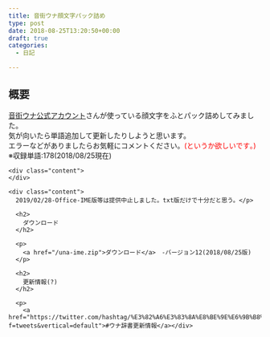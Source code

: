 ```yaml
---
title: 音街ウナ顔文字パック詰め
type: post
date: 2018-08-25T13:20:50+00:00
draft: true
categories:
  - 日記

---
```

<div class="content">
  <h2>
    概要
  </h2>
  
  <p>
    <a href="https://twitter.com/otomachiuna">音街ウナ公式アカウント</a>さんが使っている顔文字をふとパック詰めしてみました。<br /> 気が向いたら単語追加して更新したりしようと思います。<br /> エラーなどがありましたらお気軽にコメントください。<span style="color: #ff0000;">(というか欲しいです｡)</span><br /> ※収録単語:178(2018/08/25現在)</div> 
    
    <div class="content">
    </div>
    
    <div class="content">
      2019/02/28-Office-IME版等は提供中止しました。txt版だけで十分だと思う。</p> 
      
      <h2>
        ダウンロード
      </h2>
      
      <p>
        <a href="/una-ime.zip">ダウンロード</a>　-バージョン12(2018/08/25版)
      </p>
      
      <h2>
        更新情報(?)
      </h2>
      
      <p>
        <a href="https://twitter.com/hashtag/%E3%82%A6%E3%83%8A%E8%BE%9E%E6%9B%B8%E6%9B%B4%E6%96%B0%E6%83%85%E5%A0%B1?f=tweets&vertical=default">#ウナ辞書更新情報</a></div>